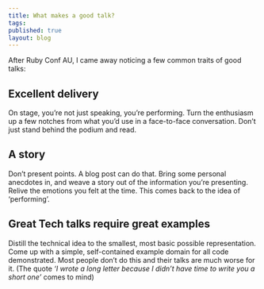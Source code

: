 ```yaml
---
title: What makes a good talk?
tags:
published: true
layout: blog
---
```


After Ruby Conf AU, I came away noticing a few common traits of good talks:

## Excellent delivery

On stage, you’re not just speaking, you’re performing. Turn the enthusiasm up a few notches from what you’d use in a face-to-face conversation. Don’t just stand behind the podium and read.

## A story

Don’t present points. A blog post can do that. Bring some personal anecdotes in, and weave a story out of the information you’re presenting. Relive the emotions you felt at the time. This comes back to the idea of ‘performing’.

## Great Tech talks require great examples

Distill the technical idea to the smallest, most basic possible representation. Come up with a simple, self-contained example domain for all code demonstrated. Most people don’t do this and their talks are much worse for it. (The quote *‘I wrote a long letter because I didn’t have time to write you a short one’* comes to mind)